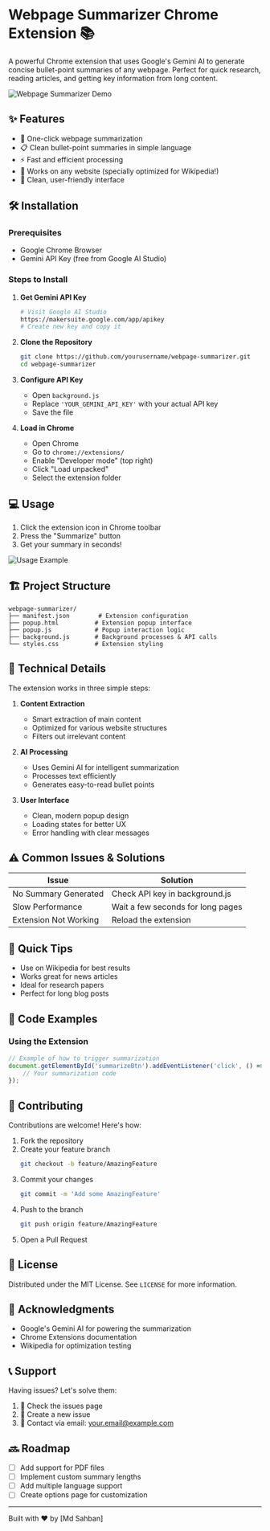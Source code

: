 # Webpage Summarizer Chrome Extension 📚

A powerful Chrome extension that uses Google's Gemini AI to generate concise bullet-point summaries of any webpage. Perfect for quick research, reading articles, and getting key information from long content.

![Webpage Summarizer Demo](demo-image-link.png)

## ✨ Features

- 🚀 One-click webpage summarization
- 📋 Clean bullet-point summaries in simple language
- ⚡ Fast and efficient processing
- 📱 Works on any website (specially optimized for Wikipedia!)
- 🎨 Clean, user-friendly interface

## 🛠️ Installation

### Prerequisites
- Google Chrome Browser
- Gemini API Key (free from Google AI Studio)

### Steps to Install

1. **Get Gemini API Key**
   ```bash
   # Visit Google AI Studio
   https://makersuite.google.com/app/apikey
   # Create new key and copy it
   ```

2. **Clone the Repository**
   ```bash
   git clone https://github.com/yourusername/webpage-summarizer.git
   cd webpage-summarizer
   ```

3. **Configure API Key**
   - Open `background.js`
   - Replace `'YOUR_GEMINI_API_KEY'` with your actual API key
   - Save the file

4. **Load in Chrome**
   - Open Chrome
   - Go to `chrome://extensions/`
   - Enable "Developer mode" (top right)
   - Click "Load unpacked"
   - Select the extension folder

## 💻 Usage

1. Click the extension icon in Chrome toolbar
2. Press the "Summarize" button
3. Get your summary in seconds!

![Usage Example](usage-example-link.png)

## 🏗️ Project Structure

```
webpage-summarizer/
├── manifest.json        # Extension configuration
├── popup.html          # Extension popup interface
├── popup.js            # Popup interaction logic
├── background.js       # Background processes & API calls
└── styles.css          # Extension styling
```

## 🔧 Technical Details

The extension works in three simple steps:

1. **Content Extraction**
   - Smart extraction of main content
   - Optimized for various website structures
   - Filters out irrelevant content

2. **AI Processing**
   - Uses Gemini AI for intelligent summarization
   - Processes text efficiently
   - Generates easy-to-read bullet points

3. **User Interface**
   - Clean, modern popup design
   - Loading states for better UX
   - Error handling with clear messages

## ⚠️ Common Issues & Solutions

| Issue | Solution |
|-------|----------|
| No Summary Generated | Check API key in background.js |
| Slow Performance | Wait a few seconds for long pages |
| Extension Not Working | Reload the extension |

## 🚀 Quick Tips

- Use on Wikipedia for best results
- Works great for news articles
- Ideal for research papers
- Perfect for long blog posts

## 📝 Code Examples

### Using the Extension
```javascript
// Example of how to trigger summarization
document.getElementById('summarizeBtn').addEventListener('click', () => {
    // Your summarization code
});
```

## 🤝 Contributing

Contributions are welcome! Here's how:

1. Fork the repository
2. Create your feature branch
   ```bash
   git checkout -b feature/AmazingFeature
   ```
3. Commit your changes
   ```bash
   git commit -m 'Add some AmazingFeature'
   ```
4. Push to the branch
   ```bash
   git push origin feature/AmazingFeature
   ```
5. Open a Pull Request

## 📄 License

Distributed under the MIT License. See `LICENSE` for more information.

## 👏 Acknowledgments

- Google's Gemini AI for powering the summarization
- Chrome Extensions documentation
- Wikipedia for optimization testing

## 📞 Support

Having issues? Let's solve them:

1. 🐛 Check the issues page
2. 📝 Create a new issue
3. 📧 Contact via email: your.email@example.com

## 🔜 Roadmap

- [ ] Add support for PDF files
- [ ] Implement custom summary lengths
- [ ] Add multiple language support
- [ ] Create options page for customization

---

Built with ❤️ by [Md Sahban]

